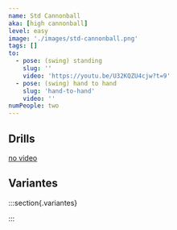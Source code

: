 ```yaml
---
name: Std Cannonball
aka: [high cannonball]
level: easy
image: './images/std-cannonball.png'
tags: []
to:
  - pose: (swing) standing
    slug: ''
    video: 'https://youtu.be/U32KQZU4cjw?t=9'
  - pose: (swing) hand to hand
    slug: 'hand-to-hand'
    video: ''
numPeople: two
---
```


## Drills

[no video](https://www.youtube.com/)

## Variantes

:::section{.variantes}

<!-- - [![star no hands](./images/acroyoga-star-no-hands.jpeg)](https://youtu.be/NXz2Xvv_HbY?t=18)
  _no hands star_ -->

:::
